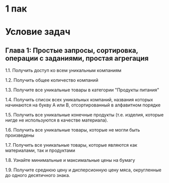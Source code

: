 # 1 пак

# **Условие задач**


## **Глава 1: Простые запросы, сортировка, операции с заданиями, простая агрегация**
1.1.	Получить доступ ко всем уникальным компаниям

1.2.	Получить общее количество компаний

1.3.	Получите все уникальные товары в категории "Продукты питания"

1.4.	Получить список всех уникальных компаний, названия которых начинаются на букву А или В, отсортированный в алфавитном порядке

1.5.	Получить все уникальные конечные продукты (т.е. изделия, которые нигде не используются в качестве материала).

1.6.	Получить все уникальные товары, которые не могли быть произведены

1.7.	Получить все уникальные товары, которые являются как материалами, так и продуктами

1.8.	Узнайте минимальные и максимальные цены на бумагу

1.9.	Получите среднюю цену и дисперсионную цену мяса, округленные до одного десятичного знака.

</details>
